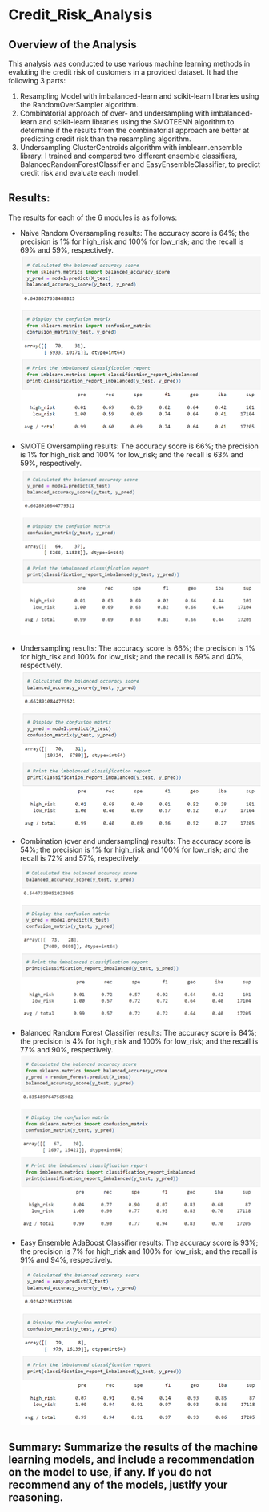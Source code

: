 # Credit_Risk_Analysis

## Overview of the Analysis
This analysis was conducted to use various machine learning methods in evaluting the credit risk of customers in a provided dataset. It had the following 3 parts: 
1. Resampling Model with imbalanced-learn and scikit-learn libraries using the RandomOverSampler algorithm.
2. Combinatorial approach of over- and undersampling with imbalanced-learn and scikit-learn libraries using the SMOTEENN algorithm to determine if the results from the combinatorial approach are better at predicting credit risk than the resampling algorithm.
3. Undersampling ClusterCentroids algorithm with imblearn.ensemble library. I trained and compared two different ensemble classifiers, BalancedRandomForestClassifier and EasyEnsembleClassifier, to predict credit risk and evaluate each model.

## Results: 
The results for each of the 6 modules is as follows:
* Naive Random Oversampling results: The accuracy score is 64%; the precision is 1% for high_risk and 100% for low_risk; and the recall is 69% and 59%, respectively.
  ![Naive Random Oversampling](https://github.com/SBaig01/Credit_Risk_Analysis/blob/0095debfe3bc01aad6b264e58284e42087d8bada/Images/Naive%20Random%20Oversampling.png)

* SMOTE Oversampling results: The accuracy score is 66%; the precision is 1% for high_risk and 100% for low_risk; and the recall is 63% and 59%, respectively.
  ![SMOTE oversampling](https://github.com/SBaig01/Credit_Risk_Analysis/blob/0095debfe3bc01aad6b264e58284e42087d8bada/Images/SMOTE%20oversampling.png)

* Undersampling results: The accuracy score is 66%; the precision is 1% for high_risk and 100% for low_risk; and the recall is 69% and 40%, respectively.
  ![Undersampling](https://github.com/SBaig01/Credit_Risk_Analysis/blob/0095debfe3bc01aad6b264e58284e42087d8bada/Images/Undersampling.png)

* Combination (over and undersampling) results: The accuracy score is 54%; the precision is 1% for high_risk and 100% for low_risk; and the recall is 72% and 57%, respectively.
  ![Combination(over and undersampling)](https://github.com/SBaig01/Credit_Risk_Analysis/blob/0095debfe3bc01aad6b264e58284e42087d8bada/Images/Combination(over%20and%20undersampling).png)

* Balanced Random Forest Classifier results: The accuracy score is 84%; the precision is 4% for high_risk and 100% for low_risk; and the recall is 77% and 90%, respectively.
  ![Balanced Random Forest Classifier](https://github.com/SBaig01/Credit_Risk_Analysis/blob/0095debfe3bc01aad6b264e58284e42087d8bada/Images/Balanced%20Random%20Forest%20Classifier.png)

* Easy Ensemble AdaBoost Classifier results: The accuracy score is 93%; the precision is 7% for high_risk and 100% for low_risk; and the recall is 91% and 94%, respectively.
  ![Easy Ensemble AdaBoost Classifier results](https://github.com/SBaig01/Credit_Risk_Analysis/blob/0095debfe3bc01aad6b264e58284e42087d8bada/Images/Easy%20Ensemble%20AdaBoost%20Classifier.png)

## Summary: Summarize the results of the machine learning models, and include a recommendation on the model to use, if any. If you do not recommend any of the models, justify your reasoning.
